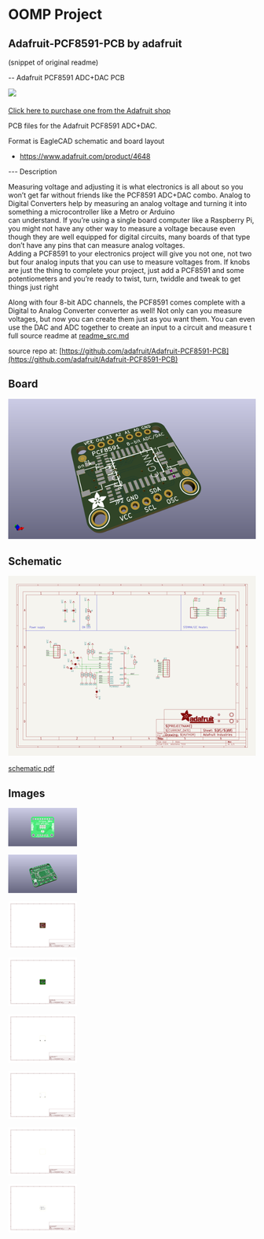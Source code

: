 # OOMP Project  
## Adafruit-PCF8591-PCB  by adafruit  
  
(snippet of original readme)  
  
-- Adafruit PCF8591 ADC+DAC PCB  
  
<a href="http://www.adafruit.com/products/4648"><img src="assets/4648.png?raw=true" width="500px"><br/>  
Click here to purchase one from the Adafruit shop</a>  
  
PCB files for the Adafruit PCF8591 ADC+DAC.   
  
Format is EagleCAD schematic and board layout  
* https://www.adafruit.com/product/4648  
  
--- Description  
  
Measuring voltage and adjusting it is what electronics is all about so you won’t get far without friends like the PCF8591 ADC+DAC combo.  Analog to Digital Converters help by measuring an analog voltage and turning it into something a microcontroller like a Metro or Arduino   
can understand. If you’re using a single board computer like a Raspberry Pi, you might not have any other way to measure a voltage because even though they are well equipped for digital circuits, many boards of that type don’t have any pins that can measure analog voltages.   
Adding a PCF8591 to your electronics project will give you not one, not two but four analog inputs that you can use to measure voltages from. If knobs are just the thing to complete your project, just add a PCF8591 and some potentiometers and you’re ready to twist, turn, twiddle and tweak to get things just right  
  
Along with four 8-bit ADC channels, the PCF8591 comes complete with a Digital to Analog Converter converter as well! Not only can you measure voltages, but now you can create them just as you want them. You can even use the DAC and ADC together to create an input to a circuit and measure t  
  full source readme at [readme_src.md](readme_src.md)  
  
source repo at: [https://github.com/adafruit/Adafruit-PCF8591-PCB](https://github.com/adafruit/Adafruit-PCF8591-PCB)  
## Board  
  
[![working_3d.png](working_3d_600.png)](working_3d.png)  
## Schematic  
  
[![working_schematic.png](working_schematic_600.png)](working_schematic.png)  
  
[schematic pdf](working_schematic.pdf)  
## Images  
  
[![working_3D_bottom.png](working_3D_bottom_140.png)](working_3D_bottom.png)  
  
[![working_3D_top.png](working_3D_top_140.png)](working_3D_top.png)  
  
[![working_assembly_page_01.png](working_assembly_page_01_140.png)](working_assembly_page_01.png)  
  
[![working_assembly_page_02.png](working_assembly_page_02_140.png)](working_assembly_page_02.png)  
  
[![working_assembly_page_03.png](working_assembly_page_03_140.png)](working_assembly_page_03.png)  
  
[![working_assembly_page_04.png](working_assembly_page_04_140.png)](working_assembly_page_04.png)  
  
[![working_assembly_page_05.png](working_assembly_page_05_140.png)](working_assembly_page_05.png)  
  
[![working_assembly_page_06.png](working_assembly_page_06_140.png)](working_assembly_page_06.png)  

